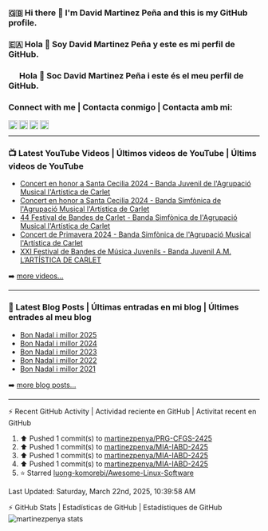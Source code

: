 ### 🇬🇧 Hi there 👋 I'm David Martinez Peña and this is my GitHub profile.
### 🇪🇦 Hola 👋 Soy David Martinez Peña y este es mi perfil de GitHub.
### <img width="18" height="12" src="https://upload.wikimedia.org/wikipedia/commons/thumb/5/56/Senyera_Valenciana_simplificada_2x3.svg/1280px-Senyera_Valenciana_simplificada_2x3.svg.png" /> Hola 👋 Soc David Martinez Peña i este és el meu perfil de GitHub.

<!--
**martinezpenya/martinezpenya** is a ✨ _special_ ✨ repository because its `README.md` (this file) appears on your GitHub profile.

Here are some ideas to get you started:

- 🔭 I’m currently working on ...
- 🌱 I’m currently learning ...
- 👯 I’m looking to collaborate on ...
- 🤔 I’m looking for help with ...
- 💬 Ask me about ...
- 📫 How to reach me: ...
- 😄 Pronouns: ...
- ⚡ Fun fact: ...
-->

### Connect with me | Contacta conmigo | Contacta amb mi:


[<img align="left" height="18px" alt="web.martinezpenya.es" src="https://img.shields.io/uptimerobot/status/m786156750-95228b3f1a1504c055475152?label=blog&style=plastic" />][website]
[<img align="left" height="18px" alt="martinezpenya | YouTube" src="https://img.shields.io/youtube/channel/views/UCSwQGd8SkZMoq_9_HHsQcyA?style=plastic&label=youtube" />][youtube]
[<img align="left" height="18px" alt="martinezpenya | Twitter" src="https://img.shields.io/twitter/follow/martinezpenya?style=plastic&label=twitter" />][twitter]
[<img align="left" height="18px" alt="martinezpenya | LinkedIn" src="https://img.shields.io/badge/LinkedIn-0077B5?style=for-the-badge&logo=linkedin&logoColor=white&style=plastic" />][linkedin]
<br />

---

### 📺 Latest YouTube Videos | Últimos videos de YouTube | Últims videos de YouTube

<!-- YOUTUBE:START -->
- [Concert en honor a Santa Cecilia 2024 - Banda Juvenil de l&#39;Agrupació Musical l&#39;Artística de Carlet](https://www.youtube.com/watch?v=6x6mbe38fFc)
- [Concert en honor a Santa Cecilia 2024 - Banda Simfònica de l&#39;Agrupació Musical l&#39;Artística de Carlet](https://www.youtube.com/watch?v=n5FxEnEQ91M)
- [44 Festival de Bandes de Carlet - Banda Simfònica de l&#39;Agrupació Musical l&#39;Artística de Carlet](https://www.youtube.com/watch?v=5CYW6IShrCI)
- [Concert de Primavera 2024 - Banda Simfònica de l&#39;Agrupació Musical l&#39;Artística de Carlet](https://www.youtube.com/watch?v=1hmZpOmUZXQ)
- [XXI Festival de Bandes de Música Juvenils - Banda Juvenil A.M. L’ARTÍSTICA DE CARLET](https://www.youtube.com/watch?v=Exx69fH5MMU)
<!-- YOUTUBE:END -->

➡️ [more videos...][youtube]

---

### 📕 Latest Blog Posts | Últimas entradas en mi blog | Últimes entrades al meu blog
<!-- BLOG-POST-LIST:START -->
- [Bon Nadal i millor 2025](https://web.martinezpenya.es/2024/12/bon-nadal-i-millor-2025/)
- [Bon Nadal i millor 2024](https://web.martinezpenya.es/2023/12/bon-nadal-i-millor-2024/)
- [Bon Nadal i millor 2023](https://web.martinezpenya.es/2022/12/bon-nadal-i-millor-2023/)
- [Bon Nadal i millor 2022](https://web.martinezpenya.es/2021/12/bon-nadal-i-millor-2022/)
- [Bon Nadal i millor 2021](https://web.martinezpenya.es/2020/12/bon-nadal-i-millor-2021/)
<!-- BLOG-POST-LIST:END -->

➡️ [more blog posts...][blog]

---


:zap: Recent GitHub Activity | Actividad reciente en GitHub | Activitat recent en GitHub
<!--START_SECTION:activity-->
<!--END_SECTION:activity-->
<!--RECENT_ACTIVITY:start-->
1. ⬆️ Pushed 1 commit(s) to [martinezpenya/PRG-CFGS-2425](https://github.com/martinezpenya/PRG-CFGS-2425)<br>
2. ⬆️ Pushed 1 commit(s) to [martinezpenya/MIA-IABD-2425](https://github.com/martinezpenya/MIA-IABD-2425)<br>
3. ⬆️ Pushed 1 commit(s) to [martinezpenya/MIA-IABD-2425](https://github.com/martinezpenya/MIA-IABD-2425)<br>
4. ⬆️ Pushed 1 commit(s) to [martinezpenya/MIA-IABD-2425](https://github.com/martinezpenya/MIA-IABD-2425)<br>
5. ⭐ Starred [luong-komorebi/Awesome-Linux-Software](https://github.com/luong-komorebi/Awesome-Linux-Software)<br>
<!--RECENT_ACTIVITY:end-->
<!--RECENT_ACTIVITY:last_update-->
Last Updated: Saturday, March 22nd, 2025, 10:39:58 AM
<!--RECENT_ACTIVITY:last_update_end-->

:zap: GitHub Stats | Estadísticas de GitHub | Estadístiques de GitHub
<img align="left" alt="martinezpenya stats" src="http://github-readme-stats-martinezpenya.vercel.app/api?username=martinezpenya&show_icons=true&hide_border=true&theme=dark" />

[website]: https://www.martinezpenya.es
[blog]: http://web.martinezpenya.es
[twitter]: https://twitter.com/martinezpenya
[youtube]: https://youtube.com/davidmartinezpenya
[linkedin]: https://linkedin.com/in/martinezpenya
